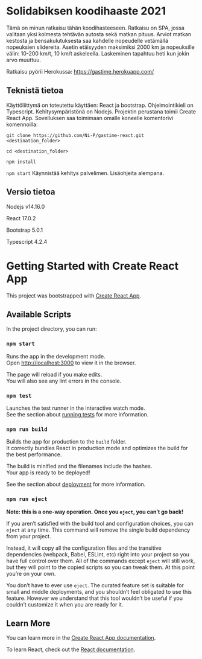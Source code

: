
# Solidabiksen koodihaaste 2021

Tämä on minun ratkaisu tähän koodihasteeseen. Ratkaisu on SPA, jossa valitaan yksi kolmesta tehtävän autosta sekä matkan pituus.
Arviot matkan kestosta ja bensakulutuksesta saa kahdelle nopeudelle vetämällä nopeuksien slidereita. 
Asetin etäisyyden maksimiksi 2000 km ja nopeuksille välin: 10-200 km/t, 10 km/t askeleella.
Laskeminen tapahtuu heti kun jokin arvo muuttuu.

Ratkaisu pyörii Herokussa: https://gastime.herokuapp.com/

## Teknistä tietoa

Käyttöliittymä on toteutettu käyttäen: React ja bootstrap.
Ohjelmointikieli on Typescript. Kehitysympäristönä on Nodejs. Projektin perustana toimii Create React App.
Sovelluksen saa toimimaan omalle koneelle komentorivi komennoilla:

`git clone https://github.com/Ni-P/gastime-react.git <destination_folder>`

`cd <destination_folder>`

`npm install`

`npm start` Käynnistää kehitys palvelimen. Lisäohjeita alempana.

## Versio tietoa
Nodejs v14.16.0

React 17.0.2

Bootstrap 5.0.1

Typescript 4.2.4


# Getting Started with Create React App

This project was bootstrapped with [Create React App](https://github.com/facebook/create-react-app).

## Available Scripts

In the project directory, you can run:

### `npm start`

Runs the app in the development mode.\
Open [http://localhost:3000](http://localhost:3000) to view it in the browser.

The page will reload if you make edits.\
You will also see any lint errors in the console.

### `npm test`

Launches the test runner in the interactive watch mode.\
See the section about [running tests](https://facebook.github.io/create-react-app/docs/running-tests) for more information.

### `npm run build`

Builds the app for production to the `build` folder.\
It correctly bundles React in production mode and optimizes the build for the best performance.

The build is minified and the filenames include the hashes.\
Your app is ready to be deployed!

See the section about [deployment](https://facebook.github.io/create-react-app/docs/deployment) for more information.

### `npm run eject`

**Note: this is a one-way operation. Once you `eject`, you can’t go back!**

If you aren’t satisfied with the build tool and configuration choices, you can `eject` at any time. This command will remove the single build dependency from your project.

Instead, it will copy all the configuration files and the transitive dependencies (webpack, Babel, ESLint, etc) right into your project so you have full control over them. All of the commands except `eject` will still work, but they will point to the copied scripts so you can tweak them. At this point you’re on your own.

You don’t have to ever use `eject`. The curated feature set is suitable for small and middle deployments, and you shouldn’t feel obligated to use this feature. However we understand that this tool wouldn’t be useful if you couldn’t customize it when you are ready for it.

## Learn More

You can learn more in the [Create React App documentation](https://facebook.github.io/create-react-app/docs/getting-started).

To learn React, check out the [React documentation](https://reactjs.org/).
